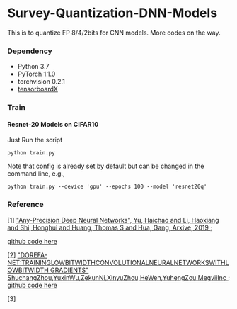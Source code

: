 # Survey-Quantization-DNN-Models
This is to quantize FP 8/4/2bits for CNN models. More codes on the way. 


### Dependency 
* Python 3.7
* PyTorch 1.1.0
* torchvision 0.2.1
* [tensorboardX](https://github.com/lanpa/tensorboardX)


### Train
#### Resnet-20 Models on CIFAR10
Just Run the script
 ```
 python train.py 
 ```
Note that config is already set by default but can be changed in the command line, e.g., 

 ```
 python train.py --device 'gpu' --epochs 100 --model 'resnet20q' 
 ```
 
 ### Reference 
 
 [1] [ "Any-Precision Deep Neural Networks", Yu, Haichao and Li, Haoxiang and Shi, Honghui and Huang, Thomas S and Hua, Gang, Arxive, 2019 ](https://arxiv.org/abs/1911.07346);   
 
 [github code here](https://raw.githubusercontent.com/SHI-Labs/Any-Precision-DNNs)
 
 [2] [ "DOREFA-NET:TRAININGLOWBITWIDTHCONVOLUTIONALNEURALNETWORKSWITHLOWBITWIDTH GRADIENTS" ShuchangZhou,YuxinWu,ZekunNi,XinyuZhou,HeWen,YuhengZou MegviiInc ](https://arxiv.org/pdf/1606.06160.pdf); [ github code here ]( https://github.com/zzzxxxttt/pytorch_DoReFaNet )
 
 [3]  
